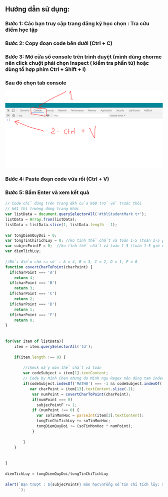 ## Hướng dẫn sử dụng:
### Bước 1: Các bạn truy cập trang đăng ký học chọn : Tra cứu điểm học tập 
### Bước 2: Copy đoạn code bên dưới (Ctrl + C)
### Bước 3: Mở cửa sổ console trên trình duyệt (mình dùng chorme nên click chuột phải chọn Inspect ( kiểm tra phần tử) hoặc dùng tổ hợp phím Ctrl + Shift + I)
### Sau đó chọn tab console
![alt text](https://github.com/Minhvn98/tinhDiemTichLuy/blob/master/images/image.png "Logo Title Text 1")

### Bước 4: Paste đoạn code vừa rồi (Ctrl + V)
### Bước 5: Bấm Enter và xem kết quả
```javascript
// Code chỉ đúng trên trang đkh của k60 trở về trước thôi
// k61 thì trường dùng trang khác 
var listData = document.querySelectorAll('#tblStudentMark tr');
listData = Array.from(listData);
listData = listData.slice(1, listData.length - 1);

var tongDiemQuyDoi = 0;
var tongTinChiTichLuy = 0; //ko tính thể chất và toán 1-5 (toán 1-5 giờ đã đổi tên)
var subjecPointF = 0;  //ko tính thể chất và toán 1-5 (toán 1-5 giờ đã đổi tên)
var diemTichLuy;

//Đổi điểm chữ ra số : A = 4, B = 3, C = 2, D = 1, F = 0
function covertCharToPoint(charPoint) {
  if(charPoint === 'A')
    return 4;
  if(charPoint === 'B')
    return 3;
  if(charPoint === 'C')
    return 2;
  if(charPoint === 'D')
    return 1;
  if(charPoint === 'F')
    return 0;
}


for(var item of listData){
    item = item.querySelectorAll('td');

    if(item.length !== 0) {

        //check mấy môn thể chất và toán
        var codeSubject = item[1].textContent;
        // Code by Minh Chen nhưng do Minh ngu Regex nên dùng tạm indexof
        if(codeSubject.indexOf('MATH0') === -1 && codeSubject.indexOf('TDUC') === -1) {
           var charPoint = item[13].textContent.slice(-1);
            var numPoint = covertCharToPoint(charPoint);
            if(numPoint === 0)
              subjecPointF += 1;
            if (numPoint !== 0) {
              var soTinMonHoc = parseInt(item[3].textContent);
              tongTinChiTichLuy += soTinMonHoc;
              tongDiemQuyDoi += (soTinMonHoc * numPoint);
            }
            
        }
    }

 
}

diemTichLuy = tongDiemQuyDoi/tongTinChiTichLuy

alert(`Bạn trượt : ${subjecPointF} môn học\nTổng số tín chỉ tích lũy: ${tongTinChiTichLuy} tín chỉ\nĐiểm tích lũy của bạn: ${diemTichLuy}
      `);
      
      
```
